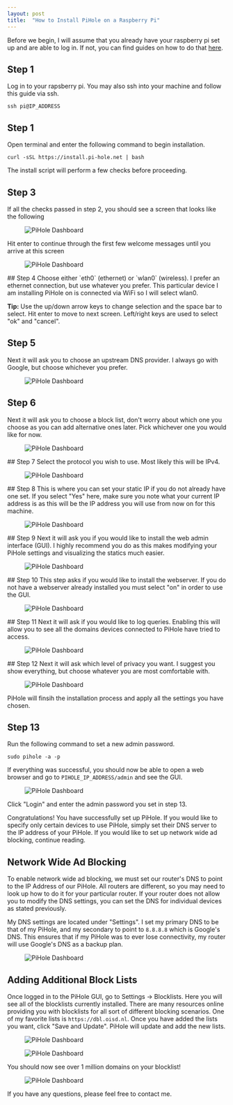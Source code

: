 ```yaml
---
layout: post
title:  "How to Install PiHole on a Raspberry Pi"
---
```


Before we begin, I will assume that you already have your raspberry pi set up and are able to log in. If not, you can find guides on how to do that [here](https://projects.raspberrypi.org/en/projects/raspberry-pi-setting-up). 

## Step 1
Log in to your rapsberry pi. You may also ssh into your machine and follow this guide via ssh.

`ssh pi@IP_ADDRESS`

## Step 1
Open terminal and enter the following command to begin installation. 

`curl -sSL https://install.pi-hole.net | bash`

The install script will perform a few checks before proceeding. 

## Step 3
If all the checks passed in step 2, you should see a screen that looks like the following

<figure>
  <img src="{{site.baseurl}}/assets/welcome-pihole.png" alt="PiHole Dashboard">
</figure>

Hit enter to continue through the first few welcome messages until you arrive at this screen
<figure>
  <img src="{{site.baseurl}}/assets/interface-pihole.png" alt="PiHole Dashboard">
</figure>
## Step 4
Choose either `eth0` (ethernet) or `wlan0` (wireless). I prefer an ethernet connection, but use whatever you prefer. This particular device I am installing PiHole on is connected via WiFi so I will select wlan0. 

__Tip:__ Use the up/down arrow keys to change selection and the space bar to select. Hit enter to move to next screen. Left/right keys are used to select "ok" and "cancel".  

## Step 5
Next it will ask you to choose an upstream DNS provider. I always go with Google, but choose whichever you prefer. 
<figure>
  <img src="{{site.baseurl}}/assets/dns-pihole.png" alt="PiHole Dashboard">
</figure>

## Step 6
Next it will ask you to choose a block list, don't worry about which one you choose as you can add alternative ones later. Pick whichever one you would like for now. 
<figure>
  <img src="{{site.baseurl}}/assets/block-list-pihole.png" alt="PiHole Dashboard">
</figure>
## Step 7
Select the protocol you wish to use. Most likely this will be IPv4. 
<figure>
  <img src="{{site.baseurl}}/assets/protocol-pihole.png" alt="PiHole Dashboard">
</figure>
## Step 8 
This is where you can set your static IP if you do not already have one set. If you select "Yes" here, make sure you note what your current IP address is as this will be the IP address you will use from now on for this machine. 
<figure>
  <img src="{{site.baseurl}}/assets/ip-address-pihole.png" alt="PiHole Dashboard">
</figure>
## Step 9
Next it will ask you if you would like to install the web admin interface (GUI). I highly recommend you do as this makes modifying your PiHole settings and visualizing the statics much easier. 
<figure>
  <img src="{{site.baseurl}}/assets/web-interface-pihole.png" alt="PiHole Dashboard">
</figure>
## Step 10
This step asks if you would like to install the webserver. If you do not have a webserver already installed you must select "on" in order to use the GUI. 
<figure>
  <img src="{{site.baseurl}}/assets/web-server-pihole.png" alt="PiHole Dashboard">
</figure>
## Step 11
Next it will ask if you would like to log queries. Enabling this will allow you to see all the domains devices connected to PiHole have tried to access. 
<figure>
  <img src="{{site.baseurl}}/assets/queries-pihole.png" alt="PiHole Dashboard">
</figure>
## Step 12
Next it will ask which level of privacy you want. I suggest you show everything, but choose whatever you are most comfortable with. 
<figure>
  <img src="{{site.baseurl}}/assets/privacy-pihole.png" alt="PiHole Dashboard">
</figure>
PiHole will finsih the installation process and apply all the settings you have chosen. 

## Step 13
Run the following command to set a new admin password. 

`sudo pihole -a -p` 

If everything was successful, you should now be able to open a web browser and go to `PIHOLE_IP_ADDRESS/admin` and see the GUI. 

<figure>
  <img src="{{site.baseurl}}/assets/GUI-pihole.png" alt="PiHole Dashboard">
</figure>
Click "Login" and enter the admin password you set in step 13. 

Congratulations! You have successfully set up PiHole. If you would like to specify only certain devices to use PiHole, simply set their DNS server to the IP address of your PiHole. If you would like to set up network wide ad blocking, continue reading. 

## Network Wide Ad Blocking

To enable network wide ad blocking, we must set our router's DNS to point to the IP Address of our PiHole. All routers are different, so you may need to look up how to do it for your particular router. If your router does not allow you to modify the DNS settings, you can set the DNS for individual devices as stated previously. 

My DNS settings are located under "Settings". I set my primary DNS to be that of my PiHole, and my secondary to point to `8.8.8.8` which is Google's DNS. This ensures that if my PiHole was to ever lose connectivity, my router will use Google's DNS as a backup plan. 

<figure>
  <img src="{{site.baseurl}}/assets/router-dns.png" alt="PiHole Dashboard">
</figure>

## Adding Additional Block Lists
Once logged in to the PiHole GUI, go to Settings -> Blocklists. Here you will see all of the blocklists currently installed. There are many resources online providing you with blocklists for all sort of different blocking scenarios. One of my favorite lists is `https://dbl.oisd.nl`. Once you have added the lists you want, click "Save and Update". PiHole will update and add the new lists. 
<figure>
  <img src="{{site.baseurl}}/assets/add-blocklist-pihole.png" alt="PiHole Dashboard">
</figure>

<figure>
  <img src="{{site.baseurl}}/assets/gravity-success-pihole.png" alt="PiHole Dashboard">
</figure>

You should now see over 1 million domains on your blocklist!

<figure>
  <img src="{{site.baseurl}}/assets/GUI-update-pihole.png" alt="PiHole Dashboard">
</figure>

If you have any questions, please feel free to contact me. 
